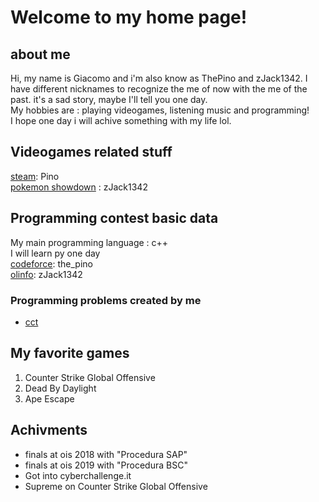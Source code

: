 # Welcome to my home page! 
## about me 
Hi, my name is Giacomo and i'm also know as ThePino and zJack1342. I have different nicknames to recognize the me of now with the me of the past. it's a sad story, maybe I'll tell you one day. <br>
My hobbies are : playing videogames, listening music and programming! <br>
I hope one day i will achive something with my life lol. <br>
## Videogames related stuff
[steam](https://steamcommunity.com/id/zJack1342VIP/): Pino  <br>
[pokemon showdown](https://pokemonshowdown.com/users/zjack1342) : zJack1342 <br>  

## Programming contest basic data
My main programming language : c++ <br>
I will learn py one day <br>
[codeforce](https://codeforces.com/profile/the_pino): the_pino  <br>
[olinfo](https://training.olinfo.it/#/user/zJack1342/profile): zJack1342 <br> 
### Programming problems created by me 
* [cct](https://training.olinfo.it/#/task/cct/statement)  

## My favorite games
1. Counter Strike Global Offensive
2. Dead By Daylight
3. Ape Escape

## Achivments
* finals at ois 2018 with "Procedura SAP"
* finals at ois 2019 with "Procedura BSC"
* Got into cyberchallenge.it
* Supreme on Counter Strike Global Offensive 
